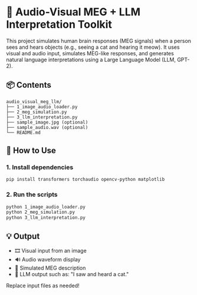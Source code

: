 # 🧠 Audio-Visual MEG + LLM Interpretation Toolkit

This project simulates human brain responses (MEG signals) when a person sees and hears objects (e.g., seeing a cat and hearing it meow). It uses visual and audio input, simulates MEG-like responses, and generates natural language interpretations using a Large Language Model (LLM, GPT-2).

## 📦 Contents

```
audio_visual_meg_llm/
├── 1_image_audio_loader.py
├── 2_meg_simulation.py
├── 3_llm_interpretation.py
├── sample_image.jpg (optional)
├── sample_audio.wav (optional)
└── README.md
```

## 🚀 How to Use

### 1. Install dependencies

```bash
pip install transformers torchaudio opencv-python matplotlib
```

### 2. Run the scripts

```bash
python 1_image_audio_loader.py
python 2_meg_simulation.py
python 3_llm_interpretation.py
```

## 💡 Output

- 🎞️ Visual input from an image
- 🔊 Audio waveform display
- 🧠 Simulated MEG description
- 💬 LLM output such as: "I saw and heard a cat."

Replace input files as needed!
